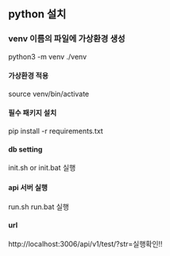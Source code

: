 ## python 설치

### venv 이름의 파일에 가상환경 생성
python3 -m venv ./venv

#### 가상환경 적용
source venv/bin/activate

#### 필수 패키지 설치
pip install -r requirements.txt

#### db setting
init.sh or init.bat 실행

#### api 서버 실행
run.sh run.bat 실행

#### url
http://localhost:3006/api/v1/test/?str=실행확인!!
